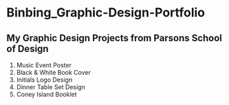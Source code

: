 # Binbing_Graphic-Design-Portfolio
## My Graphic Design Projects from Parsons School of Design

1. Music Event Poster
2. Black & White Book Cover
3. Initials Logo Design
4. Dinner Table Set Design
5. Coney Island Booklet
